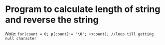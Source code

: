 # Program to calculate length of string and reverse the string

*Note*: `for(count = 0; p[count]!= '\0'; ++count); //loop till getting null character`
